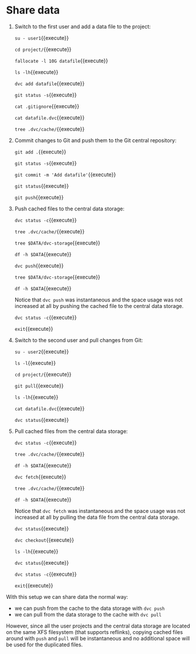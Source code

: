 # Share data

1. Switch to the first user and add a data file to the project:

   `su - user1`{{execute}}
   
   `cd project/`{{execute}}
   
   `fallocate -l 10G datafile`{{execute}}
   
   `ls -lh`{{execute}}
   
   `dvc add datafile`{{execute}}
   
   `git status -s`{{execute}}
   
   `cat .gitignore`{{execute}}
   
   `cat datafile.dvc`{{execute}}
   
   `tree .dvc/cache/`{{execute}}

2. Commit changes to Git and push them to the Git central repository:

   `git add .`{{execute}}
   
   `git status -s`{{execute}}
   
   `git commit -m 'Add datafile'`{{execute}}
   
   `git status`{{execute}}
   
   `git push`{{execute}}
   
3. Push cached files to the central data storage:
   
   `dvc status -c`{{execute}}
   
   `tree .dvc/cache/`{{execute}}

   `tree $DATA/dvc-storage`{{execute}}
   
   `df -h $DATA`{{execute}}
   
   `dvc push`{{execute}}
   
   `tree $DATA/dvc-storage`{{execute}}
   
   `df -h $DATA`{{execute}}
   
   Notice that `dvc push` was instantaneous and the space usage was
   not increased at all by pushing the cached file to the central data
   storage.

   `dvc status -c`{{execute}}
   
   `exit`{{execute}}
   
4. Switch to the second user and pull changes from Git:

   `su - user2`{{execute}}
   
   `ls -l`{{execute}}
   
   `cd project/`{{execute}}
   
   `git pull`{{execute}}
   
   `ls -lh`{{execute}}
   
   `cat datafile.dvc`{{execute}}
   
   `dvc status`{{execute}}
   
5. Pull cached files from the central data storage:
   
   `dvc status -c`{{execute}}
   
   `tree .dvc/cache/`{{execute}}
   
   `df -h $DATA`{{execute}}
   
   `dvc fetch`{{execute}}
   
   `tree .dvc/cache/`{{execute}}
   
   `df -h $DATA`{{execute}}
   
   Notice that `dvc fetch` was instantaneous and the space usage was
   not increased at all by pulling the data file from the central data
   storage.
   
   `dvc status`{{execute}}
   
   `dvc checkout`{{execute}}
   
   `ls -lh`{{execute}}
   
   `dvc status`{{execute}}
   
   `dvc status -c`{{execute}}
   
   `exit`{{execute}}

With this setup we can share data the normal way:
- we can push from the cache to the data storage with `dvc push`
- we can pull from the data storage to the cache with `dvc pull`

However, since all the user projects and the central data storage are
located on the same XFS filesystem (that supports reflinks), copying
cached files around with `push` and `pull` will be instantaneous and
no additional space will be used for the duplicated files.
